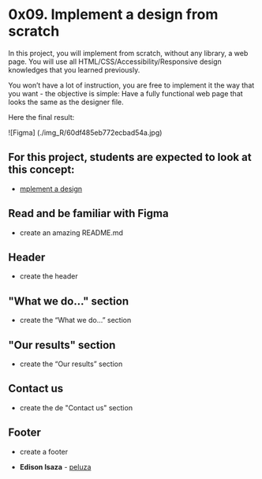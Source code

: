# 0x09. Implement a design from scratch

In this project, you will implement from scratch, without any library, a web page. You will use all HTML/CSS/Accessibility/Responsive design knowledges that you learned previously.

You won’t have a lot of instruction, you are free to implement it the way that you want - the objective is simple: Have a fully functional web page that looks the same as the designer file.

Here the final result:

![Figma]
(./img_R/60df485eb772ecbad54a.jpg)

## For this project, students are expected to look at this concept:

- [mplement a design](https://intranet.hbtn.io/concepts/220)

## Read and be familiar with Figma

- create an amazing README.md

## Header

- create the header

## "What we do..." section

- create the “What we do…” section

## "Our results" section

- create the “Our results” section

## Contact us

- create the de "Contact us" section

## Footer

- create a footer

- **Edison Isaza** - [peluza](https://github.com/peluza)
